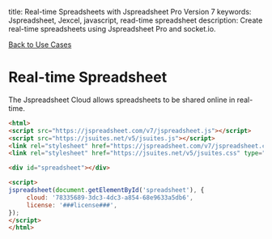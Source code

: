 title: Real-time Spreadsheets with Jspreadsheet Pro Version 7
keywords: Jspreadsheet, Jexcel, javascript, read-time spreadsheet
description: Create real-time spreadsheets using Jspreadsheet Pro and socket.io.

[Back to Use Cases](/docs/v7/examples "Back to the use examples section")

# Real-time Spreadsheet

The Jspreadsheet Cloud allows spreadsheets to be shared online in real-time.

```html
<html>
<script src="https://jspreadsheet.com/v7/jspreadsheet.js"></script>
<script src="https://jsuites.net/v5/jsuites.js"></script>
<link rel="stylesheet" href="https://jspreadsheet.com/v7/jspreadsheet.css" type="text/css" />
<link rel="stylesheet" href="https://jsuites.net/v5/jsuites.css" type="text/css" />

<div id="spreadsheet"></div>

<script>
jspreadsheet(document.getElementById('spreadsheet'), {
     cloud: '78335689-3dc3-4dc3-a854-68e9633a5db6',
     license: '###license###',
});
</script>
</html>
```
 

